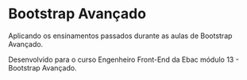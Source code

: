 # Bootstrap Avançado
Aplicando os ensinamentos passados durante as aulas de Bootstrap Avançado.

Desenvolvido para o curso Engenheiro Front-End da Ebac módulo 13 - Bootstrap Avançado.